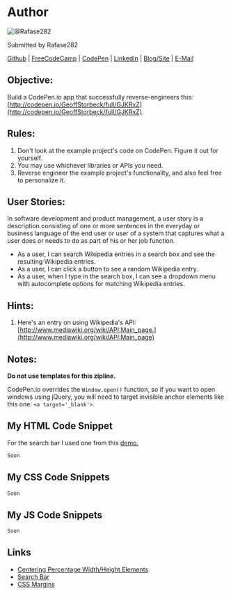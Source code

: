 # Author
![@Rafase282](https://avatars0.githubusercontent.com/Rafase282?&s=128)

Submitted by Rafase282

[Github](https://github.com/Rafase282) | [FreeCodeCamp](http://www.freecodecamp.com/rafase282) | [CodePen](http://codepen.io/Rafase282/) | [LinkedIn](https://www.linkedin.com/in/rafase282) | [Blog/Site](https://rafase282.wordpress.com/) | [E-Mail](mailto:rafase282@gmail.com)

## Objective:
Build a CodePen.io app that successfully reverse-engineers this: [http://codepen.io/GeoffStorbeck/full/GJKRxZ](http://codepen.io/GeoffStorbeck/full/GJKRxZ).

## Rules:
1. Don't look at the example project's code on CodePen. Figure it out for yourself.
2. You may use whichever libraries or APIs you need.
3. Reverse engineer the example project's functionality, and also feel free to personalize it.

## User Stories:
In software development and product management, a user story is a description consisting of one or more sentences in the everyday or business language of the end user or user of a system that captures what a user does or needs to do as part of his or her job function.
- As a user, I can search Wikipedia entries in a search box and see the resulting Wikipedia entries.
- As a user, I can click a button to see a random Wikipedia entry.
- As a user, when I type in the search box, I can see a dropdown menu with autocomplete options for matching Wikipedia entries.

## Hints:
1. Here's an entry on using Wikipedia's API: [http://www.mediawiki.org/wiki/API:Main_page.](http://www.mediawiki.org/wiki/API:Main_page)

## Notes:
**Do not use templates for this zipline.**

CodePen.io overrides the `Window.open()` function, so if you want to open windows using jQuery, you will need to target invisible anchor elements like this one: `<a target='_blank'>`.

## My HTML Code Snippet
For the search bar I used one from this [demo.](http://codepen.io/912lab/pen/LsplC?editors=110)

```html
Soon
```

## My CSS Code Snippets

```css
Soon
```

## My JS Code Snippets

```js
Soon
```

## Links
- [Centering Percentage Width/Height Elements](https://css-tricks.com/centering-percentage-widthheight-elements/)
- [Search Bar](http://jsfiddle.net/daneden/tr5bs/embedded/result/)
- [CSS Margins](http://www.w3schools.com/css/css_margin.asp)
